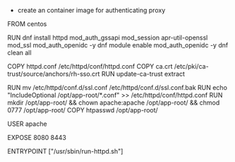 - create an container image for authenticating proxy

FROM centos

RUN dnf install httpd mod_auth_gssapi mod_session apr-util-openssl mod_ssl mod_auth_openidc -y
    dnf module enable mod_auth_openidc -y
    dnf clean all

COPY httpd.conf /etc/httpd/conf/httpd.conf
COPY ca.crt /etc/pki/ca-trust/source/anchors/rh-sso.crt
RUN update-ca-trust extract

RUN mv /etc/httpd/conf.d/ssl.conf /etc/httpd/conf.d/ssl.conf.bak
RUN echo "IncludeOptional /opt/app-root/*.conf" >> /etc/httpd/conf/httpd.conf
RUN mkdir /opt/app-root/ && chown apache:apache /opt/app-root/ && chmod 0777 /opt/app-root/
COPY htpasswd /opt/app-root/

USER apache

EXPOSE 8080 8443

ENTRYPOINT ["/usr/sbin/run-httpd.sh"]
